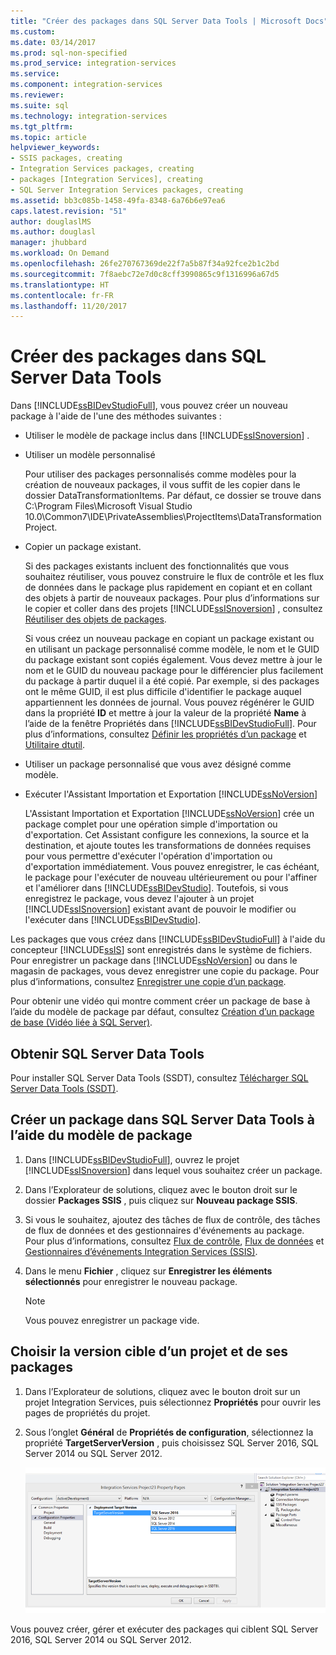 ```yaml
---
title: "Créer des packages dans SQL Server Data Tools | Microsoft Docs"
ms.custom: 
ms.date: 03/14/2017
ms.prod: sql-non-specified
ms.prod_service: integration-services
ms.service: 
ms.component: integration-services
ms.reviewer: 
ms.suite: sql
ms.technology: integration-services
ms.tgt_pltfrm: 
ms.topic: article
helpviewer_keywords:
- SSIS packages, creating
- Integration Services packages, creating
- packages [Integration Services], creating
- SQL Server Integration Services packages, creating
ms.assetid: bb3c085b-1458-49fa-8348-6a76b6e97ea6
caps.latest.revision: "51"
author: douglaslMS
ms.author: douglasl
manager: jhubbard
ms.workload: On Demand
ms.openlocfilehash: 26fe270767369de22f7a5b87f34a92fce2b1c2bd
ms.sourcegitcommit: 7f8aebc72e7d0c8cff3990865c9f1316996a67d5
ms.translationtype: HT
ms.contentlocale: fr-FR
ms.lasthandoff: 11/20/2017
---
```

# <a name="create-packages-in-sql-server-data-tools"></a>Créer des packages dans SQL Server Data Tools
  Dans [!INCLUDE[ssBIDevStudioFull](../includes/ssbidevstudiofull-md.md)], vous pouvez créer un nouveau package à l'aide de l'une des méthodes suivantes :  
  
-   Utiliser le modèle de package inclus dans [!INCLUDE[ssISnoversion](../includes/ssisnoversion-md.md)] .  
  
-   Utiliser un modèle personnalisé  
  
     Pour utiliser des packages personnalisés comme modèles pour la création de nouveaux packages, il vous suffit de les copier dans le dossier DataTransformationItems. Par défaut, ce dossier se trouve dans C:\Program Files\Microsoft Visual Studio 10.0\Common7\IDE\PrivateAssemblies\ProjectItems\DataTransformationProject.  
  
-   Copier un package existant.  
  
     Si des packages existants incluent des fonctionnalités que vous souhaitez réutiliser, vous pouvez construire le flux de contrôle et les flux de données dans le package plus rapidement en copiant et en collant des objets à partir de nouveaux packages. Pour plus d’informations sur le copier et coller dans des projets [!INCLUDE[ssISnoversion](../includes/ssisnoversion-md.md)] , consultez [Réutiliser des objets de packages](../integration-services/reuse-of-package-objects.md).  
  
     Si vous créez un nouveau package en copiant un package existant ou en utilisant un package personnalisé comme modèle, le nom et le GUID du package existant sont copiés également. Vous devez mettre à jour le nom et le GUID du nouveau package pour le différencier plus facilement du package à partir duquel il a été copié. Par exemple, si des packages ont le même GUID, il est plus difficile d'identifier le package auquel appartiennent les données de journal. Vous pouvez régénérer le GUID dans la propriété **ID** et mettre à jour la valeur de la propriété **Name** à l’aide de la fenêtre Propriétés dans [!INCLUDE[ssBIDevStudioFull](../includes/ssbidevstudiofull-md.md)]. Pour plus d’informations, consultez [Définir les propriétés d’un package](../integration-services/set-package-properties.md) et [Utilitaire dtutil](../integration-services/dtutil-utility.md).  
  
-   Utiliser un package personnalisé que vous avez désigné comme modèle.  
  
-   Exécuter l'Assistant Importation et Exportation [!INCLUDE[ssNoVersion](../includes/ssnoversion-md.md)]  
  
     L'Assistant Importation et Exportation [!INCLUDE[ssNoVersion](../includes/ssnoversion-md.md)] crée un package complet pour une opération simple d'importation ou d'exportation. Cet Assistant configure les connexions, la source et la destination, et ajoute toutes les transformations de données requises pour vous permettre d'exécuter l'opération d'importation ou d'exportation immédiatement. Vous pouvez enregistrer, le cas échéant, le package pour l'exécuter de nouveau ultérieurement ou pour l'affiner et l'améliorer dans [!INCLUDE[ssBIDevStudio](../includes/ssbidevstudio-md.md)]. Toutefois, si vous enregistrez le package, vous devez l'ajouter à un projet [!INCLUDE[ssISnoversion](../includes/ssisnoversion-md.md)] existant avant de pouvoir le modifier ou l'exécuter dans [!INCLUDE[ssBIDevStudio](../includes/ssbidevstudio-md.md)].  
  
 Les packages que vous créez dans [!INCLUDE[ssBIDevStudioFull](../includes/ssbidevstudiofull-md.md)] à l'aide du concepteur [!INCLUDE[ssIS](../includes/ssis-md.md)] sont enregistrés dans le système de fichiers. Pour enregistrer un package dans [!INCLUDE[ssNoVersion](../includes/ssnoversion-md.md)] ou dans le magasin de packages, vous devez enregistrer une copie du package. Pour plus d’informations, consultez [Enregistrer une copie d’un package](http://msdn.microsoft.com/library/21482a20-e420-4452-b7eb-8f9fa1929f31).  

 Pour obtenir une vidéo qui montre comment créer un package de base à l’aide du modèle de package par défaut, consultez [Création d’un package de base (Vidéo liée à SQL Server)](http://go.microsoft.com/fwlink/?LinkId=131023).  

## <a name="get-sql-server-data-tools"></a>Obtenir SQL Server Data Tools
Pour installer SQL Server Data Tools (SSDT), consultez [Télécharger SQL Server Data Tools (SSDT)](../ssdt/download-sql-server-data-tools-ssdt.md).

## <a name="create-a-package-in-sql-server-data-tools-using-the-package-template"></a>Créer un package dans SQL Server Data Tools à l’aide du modèle de package  
  
1.  Dans [!INCLUDE[ssBIDevStudioFull](../includes/ssbidevstudiofull-md.md)], ouvrez le projet [!INCLUDE[ssISnoversion](../includes/ssisnoversion-md.md)] dans lequel vous souhaitez créer un package.  
  
2.  Dans l’Explorateur de solutions, cliquez avec le bouton droit sur le dossier **Packages SSIS** , puis cliquez sur **Nouveau package SSIS**.  
  
3.  Si vous le souhaitez, ajoutez des tâches de flux de contrôle, des tâches de flux de données et des gestionnaires d'événements au package. Pour plus d’informations, consultez [Flux de contrôle](../integration-services/control-flow/control-flow.md), [Flux de données](../integration-services/data-flow/data-flow.md) et [Gestionnaires d’événements Integration Services &#40;SSIS&#41;](../integration-services/integration-services-ssis-event-handlers.md).  
  
4.  Dans le menu **Fichier** , cliquez sur **Enregistrer les éléments sélectionnés** pour enregistrer le nouveau package.  
  
    > [!NOTE]  
    >  Vous pouvez enregistrer un package vide.  
  
## <a name="choose-the-target-version-of-a-project-and-its-packages"></a>Choisir la version cible d’un projet et de ses packages  
  
1.  Dans l’Explorateur de solutions, cliquez avec le bouton droit sur un projet Integration Services, puis sélectionnez **Propriétés** pour ouvrir les pages de propriétés du projet.  
  
2.  Sous l’onglet **Général** de **Propriétés de configuration**, sélectionnez la propriété **TargetServerVersion** , puis choisissez SQL Server 2016, SQL Server 2014 ou SQL Server 2012.  
  
     ![Propriété TargetServerVersion dans la boîte de dialogue Propriétés du projet](../integration-services/media/targetserverversion2.png "Propriété TargetServerVersion dans la boîte de dialogue Propriétés du projet")  
  
 Vous pouvez créer, gérer et exécuter des packages qui ciblent SQL Server 2016, SQL Server 2014 ou SQL Server 2012.  
  
  
